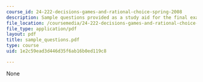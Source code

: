 ```yaml
---
course_id: 24-222-decisions-games-and-rational-choice-spring-2008
description: Sample questions provided as a study aid for the final exam.
file_location: /coursemedia/24-222-decisions-games-and-rational-choice-spring-2008/1e2c59ead3d446d35f6ab16b0ed119c8_sample_questions.pdf
file_type: application/pdf
layout: pdf
title: sample_questions.pdf
type: course
uid: 1e2c59ead3d446d35f6ab16b0ed119c8

---
```

None